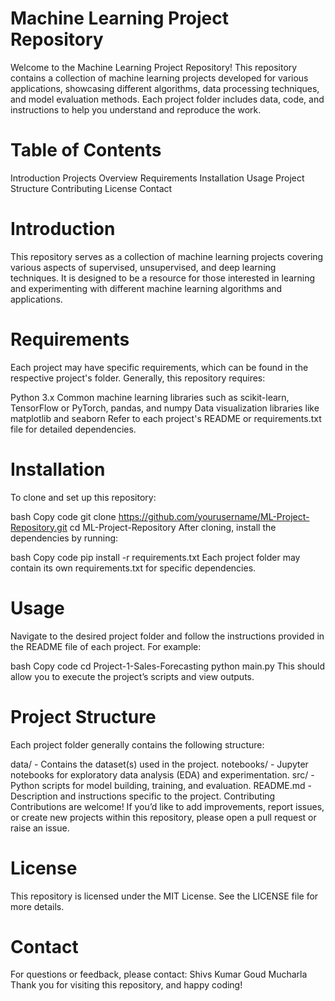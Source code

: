 # Machine Learning Project Repository
Welcome to the Machine Learning Project Repository! This repository contains a collection of machine learning projects developed for various applications, showcasing different algorithms, data processing techniques, and model evaluation methods. Each project folder includes data, code, and instructions to help you understand and reproduce the work.

# Table of Contents
Introduction
Projects Overview
Requirements
Installation
Usage
Project Structure
Contributing
License
Contact
# Introduction
This repository serves as a collection of machine learning projects covering various aspects of supervised, unsupervised, and deep learning techniques. It is designed to be a resource for those interested in learning and experimenting with different machine learning algorithms and applications.

# Requirements
Each project may have specific requirements, which can be found in the respective project's folder. Generally, this repository requires:

Python 3.x
Common machine learning libraries such as scikit-learn, TensorFlow or PyTorch, pandas, and numpy
Data visualization libraries like matplotlib and seaborn
Refer to each project's README or requirements.txt file for detailed dependencies.

# Installation
To clone and set up this repository:

bash
Copy code
git clone https://github.com/yourusername/ML-Project-Repository.git
cd ML-Project-Repository
After cloning, install the dependencies by running:

bash
Copy code
pip install -r requirements.txt
Each project folder may contain its own requirements.txt for specific dependencies.

# Usage
Navigate to the desired project folder and follow the instructions provided in the README file of each project. For example:

bash
Copy code
cd Project-1-Sales-Forecasting
python main.py
This should allow you to execute the project’s scripts and view outputs.

# Project Structure
Each project folder generally contains the following structure:

data/ - Contains the dataset(s) used in the project.
notebooks/ - Jupyter notebooks for exploratory data analysis (EDA) and experimentation.
src/ - Python scripts for model building, training, and evaluation.
README.md - Description and instructions specific to the project.
Contributing
Contributions are welcome! If you’d like to add improvements, report issues, or create new projects within this repository, please open a pull request or raise an issue.

# License
This repository is licensed under the MIT License. See the LICENSE file for more details.

# Contact
For questions or feedback, please contact:
Shivs Kumar Goud Mucharla
Thank you for visiting this repository, and happy coding!

